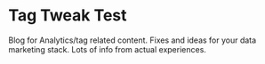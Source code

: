 # Tag Tweak Test

Blog for Analytics/tag related content. Fixes and ideas for your data marketing stack. Lots of info from actual experiences.
